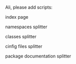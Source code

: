 Ali, please add scripts:

index page

namespaces splitter

classes splitter

cinfig files splitter

package documentation splitter


